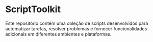 # ScriptToolkit
Este repositório contém uma coleção de scripts desenvolvidos para automatizar tarefas, resolver problemas e fornecer funcionalidades adicionais em diferentes ambientes e plataformas.
